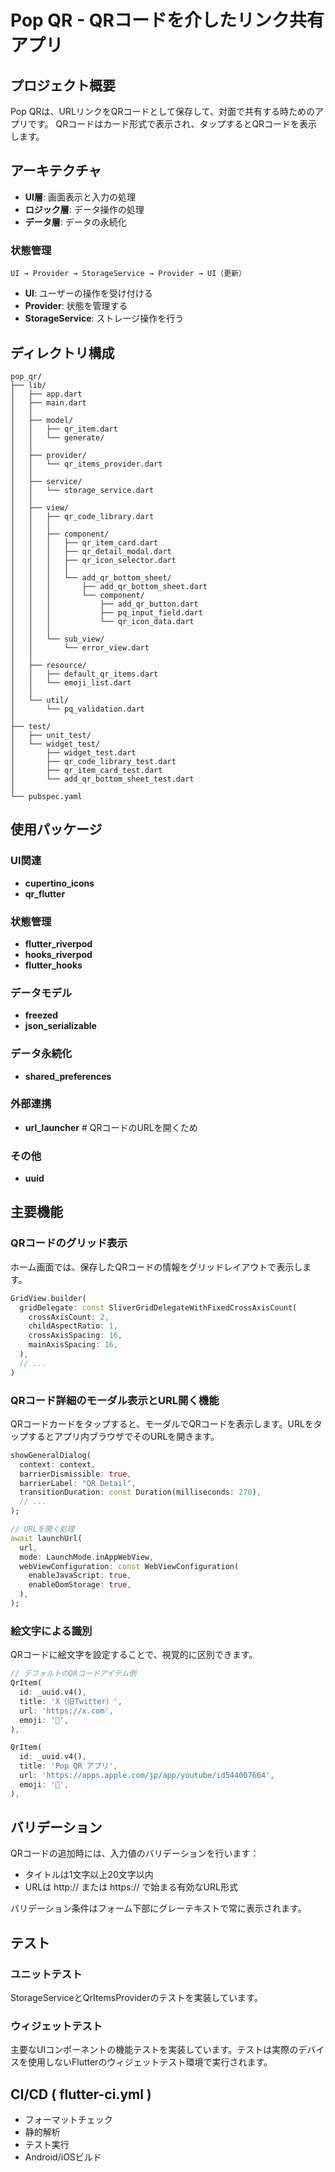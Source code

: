 # Pop QR - QRコードを介したリンク共有アプリ

## プロジェクト概要

Pop QRは、URLリンクをQRコードとして保存して、対面で共有する時ためのアプリです。
QRコードはカード形式で表示され、タップするとQRコードを表示します。

## アーキテクチャ
- **UI層**: 画面表示と入力の処理
- **ロジック層**: データ操作の処理
- **データ層**: データの永続化

### 状態管理
```
UI → Provider → StorageService → Provider → UI（更新）
```

- **UI**: ユーザーの操作を受け付ける
- **Provider**: 状態を管理する
- **StorageService**: ストレージ操作を行う

## ディレクトリ構成

```
pop_qr/
├── lib/
│   ├── app.dart
│   ├── main.dart
│   │
│   ├── model/                      
│   │   ├── qr_item.dart
│   │   └── generate/
│   │
│   ├── provider/                   
│   │   └── qr_items_provider.dart
│   │
│   ├── service/                    
│   │   └── storage_service.dart
│   │
│   ├── view/                       
│   │   ├── qr_code_library.dart
│   │   │
│   │   ├── component/              
│   │   │   ├── qr_item_card.dart
│   │   │   ├── qr_detail_modal.dart
│   │   │   ├── qr_icon_selector.dart
│   │   │   │
│   │   │   └── add_qr_bottom_sheet/  
│   │   │       ├── add_qr_bottom_sheet.dart
│   │   │       └── component/          
│   │   │           ├── add_qr_button.dart
│   │   │           ├── pq_input_field.dart
│   │   │           └── qr_icon_data.dart
│   │   │
│   │   └── sub_view/               
│   │       └── error_view.dart
│   │
│   ├── resource/                   
│   │   ├── default_qr_items.dart
│   │   └── emoji_list.dart
│   │
│   └── util/                       
│       └── pq_validation.dart
│
├── test/                          
│   ├── unit_test/
│   └── widget_test/
│       ├── widget_test.dart
│       ├── qr_code_library_test.dart
│       ├── qr_item_card_test.dart
│       └── add_qr_bottom_sheet_test.dart
│
└── pubspec.yaml
```

## 使用パッケージ

### UI関連
- **cupertino_icons**
- **qr_flutter**

### 状態管理
- **flutter_riverpod**
- **hooks_riverpod**
- **flutter_hooks**

### データモデル
- **freezed**
- **json_serializable**

### データ永続化
- **shared_preferences**

### 外部連携
- **url_launcher** # QRコードのURLを開くため

### その他
- **uuid**

## 主要機能

### QRコードのグリッド表示
ホーム画面では、保存したQRコードの情報をグリッドレイアウトで表示します。

```dart
GridView.builder(
  gridDelegate: const SliverGridDelegateWithFixedCrossAxisCount(
    crossAxisCount: 2,
    childAspectRatio: 1,
    crossAxisSpacing: 16,
    mainAxisSpacing: 16,
  ),
  // ...
)
```

### QRコード詳細のモーダル表示とURL開く機能
QRコードカードをタップすると、モーダルでQRコードを表示します。URLをタップするとアプリ内ブラウザでそのURLを開きます。

```dart
showGeneralDialog(
  context: context,
  barrierDismissible: true,
  barrierLabel: "QR Detail",
  transitionDuration: const Duration(milliseconds: 270),
  // ...
);

// URLを開く処理
await launchUrl(
  url,
  mode: LaunchMode.inAppWebView,
  webViewConfiguration: const WebViewConfiguration(
    enableJavaScript: true,
    enableDomStorage: true,
  ),
);
```

### 絵文字による識別
QRコードに絵文字を設定することで、視覚的に区別できます。

```dart
// デフォルトのQRコードアイテム例
QrItem(
  id: _uuid.v4(),
  title: 'X（旧Twitter）',
  url: 'https://x.com',
  emoji: '💬',
),

QrItem(
  id: _uuid.v4(),
  title: 'Pop QR アプリ',
  url: 'https://apps.apple.com/jp/app/youtube/id544007664',
  emoji: '📲',
),
```

## バリデーション

QRコードの追加時には、入力値のバリデーションを行います：

- タイトルは1文字以上20文字以内
- URLは http:// または https:// で始まる有効なURL形式

バリデーション条件はフォーム下部にグレーテキストで常に表示されます。

## テスト

### ユニットテスト
StorageServiceとQrItemsProviderのテストを実装しています。

### ウィジェットテスト
主要なUIコンポーネントの機能テストを実装しています。テストは実際のデバイスを使用しないFlutterのウィジェットテスト環境で実行されます。

## CI/CD ( flutter-ci.yml )

- フォーマットチェック
- 静的解析
- テスト実行
- Android/iOSビルド
